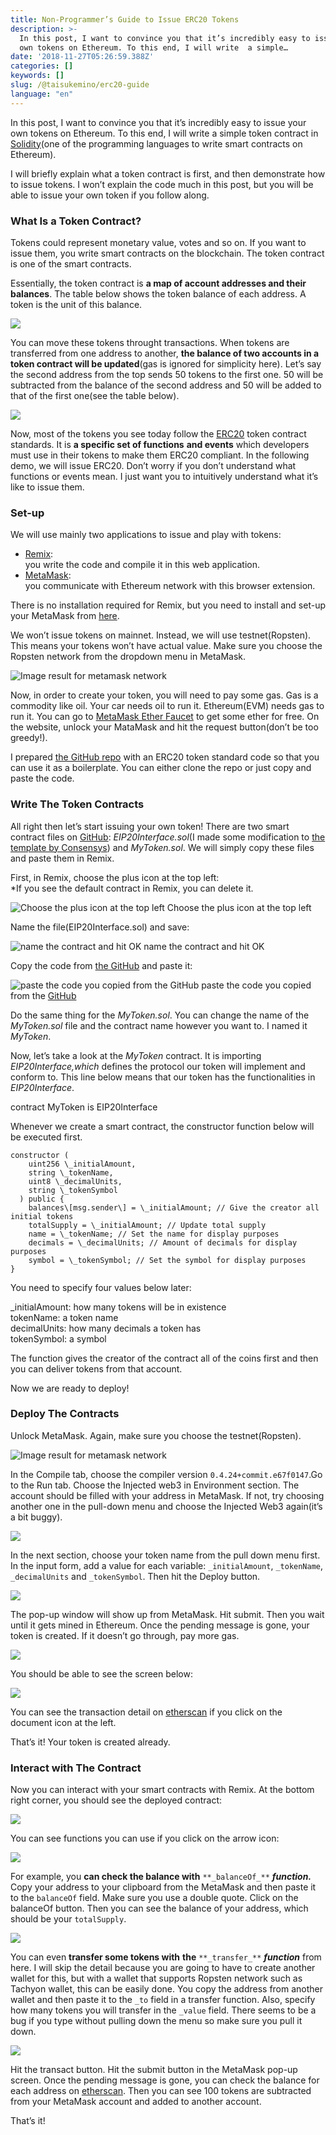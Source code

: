 ```yaml
---
title: Non-Programmer’s Guide to Issue ERC20 Tokens
description: >-
  In this post, I want to convince you that it’s incredibly easy to issue your
  own tokens on Ethereum. To this end, I will write  a simple…
date: '2018-11-27T05:26:59.388Z'
categories: []
keywords: []
slug: /@taisukemino/erc20-guide
language: "en"
---
```


In this post, I want to convince you that it’s incredibly easy to issue your own tokens on Ethereum. To this end, I will write a simple token contract in [Solidity](https://solidity.readthedocs.io)(one of the programming languages to write smart contracts on Ethereum).

I will briefly explain what a token contract is first, and then demonstrate how to issue tokens. I won’t explain the code much in this post, but you will be able to issue your own token if you follow along.

### **What Is a Token Contract?**

Tokens could represent monetary value, votes and so on. If you want to issue them, you write smart contracts on the blockchain. The token contract is one of the smart contracts.

Essentially, the token contract is **a map of account addresses and their balances**. The table below shows the token balance of each address. A token is the unit of this balance.

![](https://cdn-images-1.medium.com/max/800/1*Zosd8Qv5zDm4LOGEp5V1oQ.png)

You can move these tokens throught transactions. When tokens are transferred from one address to another, **the balance of two accounts in a token contract will be updated**(gas is ignored for simplicity here). Let’s say the second address from the top sends 50 tokens to the first one. 50 will be subtracted from the balance of the second address and 50 will be added to that of the first one(see the table below).

![](https://cdn-images-1.medium.com/max/800/1*2J5R6-5sgzAZxcF7qJX80Q.png)

Now, most of the tokens you see today follow the [ERC20](https://github.com/ethereum/EIPs/blob/master/EIPS/eip-20.md) token contract standards. It is **a specific set of functions** **and events** which developers must use in their tokens to make them ERC20 compliant. In the following demo, we will issue ERC20. Don’t worry if you don’t understand what functions or events mean. I just want you to intuitively understand what it’s like to issue them.

### **Set-up**

We will use mainly two applications to issue and play with tokens:

*   [Remix](https://remix.ethereum.org/):   
    you write the code and compile it in this web application.
*   [MetaMask](https://metamask.io/):   
    you communicate with Ethereum network with this browser extension.

There is no installation required for Remix, but you need to install and set-up your MetaMask from [here](https://metamask.io/).

We won’t issue tokens on mainnet. Instead, we will use testnet(Ropsten). This means your tokens won’t have actual value. Make sure you choose the Ropsten network from the dropdown menu in MetaMask.

![Image result for metamask network](https://cdn-images-1.medium.com/max/800/1*hLnYVfWEnSaqyes7YcJA_g.png)

Now, in order to create your token, you will need to pay some gas. Gas is a commodity like oil. Your car needs oil to run it. Ethereum(EVM) needs gas to run it. You can go to [MetaMask Ether Faucet](https://faucet.metamask.io/) to get some ether for free. On the website, unlock your MataMask and hit the request button(don’t be too greedy!).

I prepared [the GitHub repo](https://github.com/TaiMino/ERC20_DEMO) with an ERC20 token standard code so that you can use it as a boilerplate. You can either clone the repo or just copy and paste the code.

### **Write The** Token Contracts

All right then let’s start issuing your own token! There are two smart contract files on [GitHub](https://github.com/TaiMino/ERC20_DEMO): _EIP20Interface.sol_(I made some modification to [the template by Consensys](https://github.com/ConsenSys/Tokens/tree/master/contracts/eip20)) and _MyToken.sol_. We will simply copy these files and paste them in Remix.

First, in Remix, choose the plus icon at the top left:  
\*If you see the default contract in Remix, you can delete it.

![Choose the plus icon at the top left](https://cdn-images-1.medium.com/max/800/1*aN0q-FnLcPDMPuPk6dDuaA.png)
Choose the plus icon at the top left

Name the file(EIP20Interface.sol) and save:

![name the contract and hit OK](https://cdn-images-1.medium.com/max/800/1*4urEgZLnmrx_Nr8YPPROIQ.png)
name the contract and hit OK

Copy the code from [the GitHub](https://github.com/TaiMino/ERC20_DEMO/blob/master/EIP20Interface.sol) and paste it:

![paste the code you copied from the [GitHub](https://github.com/TaiMino/ERC20_DEMO/blob/master/EIP20Interface.sol)](https://cdn-images-1.medium.com/max/800/1*KmkN1b4dCPvHuoM1-EjT5A.png)
paste the code you copied from the [GitHub](https://github.com/TaiMino/ERC20_DEMO/blob/master/EIP20Interface.sol)

Do the same thing for the _MyToken.sol_. You can change the name of the _MyToken.sol_ file and the contract name however you want to. I named it _MyToken_.

Now, let’s take a look at the _MyToken_ contract. It is importing _EIP20Interface,which_ defines the protocol our token will implement and conform to. This line below means that our token has the functionalities in _EIP20Interface_.

contract MyToken is EIP20Interface

Whenever we create a smart contract, the constructor function below will be executed first.

```
constructor (  
    uint256 \_initialAmount,  
    string \_tokenName,  
    uint8 \_decimalUnits,  
    string \_tokenSymbol  
  ) public {  
    balances\[msg.sender\] = \_initialAmount; // Give the creator all initial tokens  
    totalSupply = \_initialAmount; // Update total supply  
    name = \_tokenName; // Set the name for display purposes  
    decimals = \_decimalUnits; // Amount of decimals for display purposes  
    symbol = \_tokenSymbol; // Set the symbol for display purposes  
}
```

You need to specify four values below later:

\_initialAmount: how many tokens will be in existence  
tokenName: a token name  
decimalUnits: how many decimals a token has  
tokenSymbol: a symbol

The function gives the creator of the contract all of the coins first and then you can deliver tokens from that account.

Now we are ready to deploy!

### Deploy The Contracts

Unlock MetaMask. Again, make sure you choose the testnet(Ropsten).

![Image result for metamask network](https://cdn-images-1.medium.com/max/800/1*hLnYVfWEnSaqyes7YcJA_g.png)

In the Compile tab, choose the compiler version `0.4.24+commit.e67f0147`.Go to the Run tab. Choose the Injected web3 in Environment section. The account should be filled with your address in MetaMask. If not, try choosing another one in the pull-down menu and choose the Injected Web3 again(it’s a bit buggy).

![](https://cdn-images-1.medium.com/max/800/1*Tz3WIxmAwDvqop1lusKXww.png)

In the next section, choose your token name from the pull down menu first. In the input form, add a value for each variable: `_initialAmount`, `_tokenName`, `_decimalUnits` and `_tokenSymbol`. Then hit the Deploy button.

![](https://cdn-images-1.medium.com/max/800/1*JGWFd6ysawwzXUYEh2_ztw.png)

The pop-up window will show up from MetaMask. Hit submit. Then you wait until it gets mined in Ethereum. Once the pending message is gone, your token is created. If it doesn’t go through, pay more gas.

![](https://cdn-images-1.medium.com/max/800/1*CRrn5ZXaX3UXqI4l-TqWSg.png)

You should be able to see the screen below:

![](https://cdn-images-1.medium.com/max/800/1*HQ-ogI64K_Dr0K3I3krxdQ.png)

You can see the transaction detail on [etherscan](https://ropsten.etherscan.io/) if you click on the document icon at the left.

That’s it! Your token is created already.

### Interact with The Contract

Now you can interact with your smart contracts with Remix. At the bottom right corner, you should see the deployed contract:

![](https://cdn-images-1.medium.com/max/800/1*17_bfHGIlqMv3gUnJ6Owgg.png)

You can see functions you can use if you click on the arrow icon:

![](https://cdn-images-1.medium.com/max/800/1*y2-vEEL2HNPclBN0HNLsKw.png)

For example, you **can check the balance with** `**_balanceOf_**` **_function._** Copy your address to your clipboard from the MetaMask and then paste it to the `balanceOf` field. Make sure you use a double quote. Click on the balanceOf button. Then you can see the balance of your address, which should be your `totalSupply`.

![](https://cdn-images-1.medium.com/max/800/1*RsJxJlNJDm1lPyKxLMT8cg.png)

You can even **transfer some tokens with** **the** `**_transfer_**` **_function_** from here. I will skip the detail because you are going to have to create another wallet for this, but with a wallet that supports Ropsten network such as Tachyon wallet, this can be easily done. You copy the address from another wallet and then paste it to the `_to` field in a transfer function. Also, specify how many tokens you will transfer in the `_value` field. There seems to be a bug if you type without pulling down the menu so make sure you pull it down.

![](https://cdn-images-1.medium.com/max/800/1*0lEW_-cas8JTkQS2rJ25tw.png)

Hit the transact button. Hit the submit button in the MetaMask pop-up screen. Once the pending message is gone, you can check the balance for each address on [etherscan](https://ropsten.etherscan.io/). Then you can see 100 tokens are subtracted from your MetaMask account and added to another account.

That’s it!
